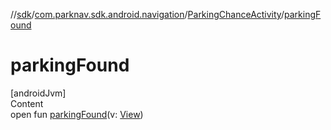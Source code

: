 //[sdk](../../../index.md)/[com.parknav.sdk.android.navigation](../index.md)/[ParkingChanceActivity](index.md)/[parkingFound](parking-found.md)



# parkingFound  
[androidJvm]  
Content  
open fun [parkingFound](parking-found.md)(v: [View](https://developer.android.com/reference/kotlin/android/view/View.html))  



